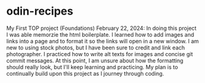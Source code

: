 # odin-recipes
My First TOP project (Foundations)
February 22, 2024: In doing this project I was able memorzie the html boilerplate. I learned how to add images and links into a page and to format it so the links will open in a new window. I am new to using stock photos, but I have been sure to credit and link each photographer. I practiced how to write alt texts for images and concise git commit messages. At this point, I am unsure about how the formatting should really look, but I'll keep learning and practicing. My plan is to continually build upon this project as I journey through coding.